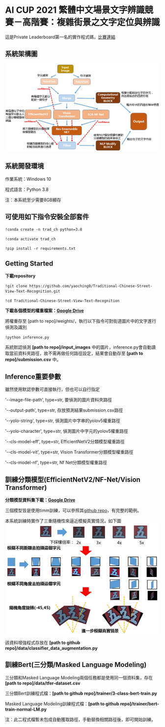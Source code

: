 # AI CUP 2021 繁體中文場景文字辨識競賽－高階賽：複雜街景之文字定位與辨識
這是Private Leaderboard第一名的實作程式碼，[比賽連結](https://tbrain.trendmicro.com.tw/Competitions/Details/19)

## 系統架構圖
![Architecture](https://github.com/yaoching0/Traditional-Chinese-Street-View-Text-Recognition/blob/main/data/Architecture.jpg)

## 系統開發環境
作業系統：Windows 10

程式語言：Python 3.8

注：本系統至少需要8GB顯存

## 可使用如下指令安裝全部套件
`!conda create -n trad_ch python=3.8`

`!conda activate trad_ch`

`!pip install -r requirements.txt`
## Getting Started
**下載repository**

`!git clone https://github.com/yaoching0/Traditional-Chinese-Street-View-Text-Recognition.git`

`!cd Traditional-Chinese-Street-View-Text-Recognition`

**下載各個模型的權重檔案：[Google Drive](https://drive.google.com/file/d/1-NUQxovnON0DlgDbFG3s-SCR5XtW6h95/view?usp=sharing)**

將權重存至 [path to repo]/weights/，執行以下指令可對街道圖片中的文字進行偵測及識別

`!python inference.py` 

系統默認偵測 **[path to repo]/input_images** 中的圖片，inference.py會自動讀取當前資料夾路徑，故不需再做任何路徑設定，結果會自動存至 **[path to repo]/submission.csv** 中。

## Inference重要參數

雖然使用默認參數可直接執行，但也可以自行指定

'--image-file-path', type=str, 要偵測的圖片資料夾路徑

'--output-path', type=str, 存放預測結果submission.csv路徑

'--yolo-string', type=str, 偵測圖片中字串的yolov5權重路徑

'--yolo-character', type=str, 偵測圖片中字元的yolov5權重路徑

'--cls-model-eff', type=str, EfficientNetV2分類模型權重路徑

'--cls-model-vit', type=str, Vision Transformer分類模型權重路徑

'--cls-model-nf', type=str, Nf Net分類模型權重路徑

## 訓練分類模型(EfficientNetV2/NF-Net/Vision Transformer)

**分類模型資料集下載：[Google Drive](https://drive.google.com/file/d/1qbEOJeWvy-fejHR2JupT6Sah5L7XQanv/view?usp=sharing)**

三個模型皆是使用timm訓練，可以參照其[github repo](https://github.com/rwightman/pytorch-image-models)，有完整的範例。

本系統訓練時實作了三重隨機性來逼近模擬真實情況，如下圖
![data_aug](https://github.com/yaoching0/Traditional-Chinese-Street-View-Text-Recognition/blob/main/data/data_aug.jpg)

該資料增強程式存放在 **[path to github repo]/data/classifier_data_augmentation.py**
## 訓練Bert(三分類/Masked Language Modeling)
三分類和Masked Language Modeling兩個任務都是使用同一個資料集，存在 **[path to repo]/data/tfer-dataset.csv**

三分類Bert訓練程式檔：**[path to github repo]/trainer/3-class-bert-train.py**

Masked Language Modeling訓練程式檔：**[path to github repo]/trainer/bert-train-normal-LM.py**

注：此二程式檔暫未包成自動獲取路徑，手動替換相關路徑後，即可開始訓練。
